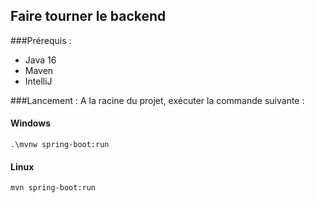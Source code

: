 ## Faire tourner le backend

###Prérequis :
- Java 16
- Maven
- IntelliJ

###Lancement :
A la racine du projet, exécuter la commande suivante :
#### Windows
```
.\mvnw spring-boot:run
```
#### Linux
```
mvn spring-boot:run
```